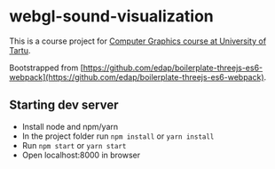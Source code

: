 # webgl-sound-visualization

This is a course project for [Computer Graphics course at University of Tartu](https://courses.cs.ut.ee/2017/cg/fall/Main/Projects).

Bootstrapped from [https://github.com/edap/boilerplate-threejs-es6-webpack](https://github.com/edap/boilerplate-threejs-es6-webpack).

## Starting dev server
* Install node and npm/yarn
* In the project folder run `npm install` or `yarn install`
* Run `npm start` or `yarn start`
* Open localhost:8000 in browser




